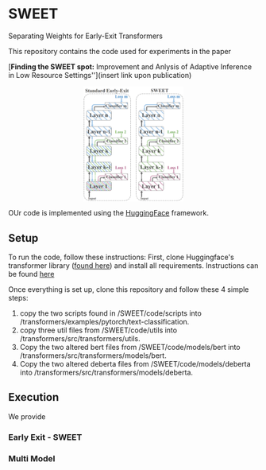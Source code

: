 # SWEET
Separating Weights for Early-Exit Transformers

This repository contains the code used for experiments in the paper  
 
 [**Finding the SWEET spot:** Improvement and Anlysis of Adaptive Inference in Low Resource Settings''](insert link upon publication)
 
<p align="center">
    <img src=/figures/SWEET_illustration.png  width=40% height=40% align="center" alt="Illustration of the SWEET method">
</p>
 
 
OUr code is implemented using the [HuggingFace](https://huggingface.co/) framework.
## Setup 

To run the code, follow these instructions: 
First, clone Huggingface's transformer library ([found here](https://github.com/huggingface/transformers)) and install all requirements. Instructions can be found [here](https://huggingface.co/docs/transformers/installation#editable-install)

Once everything is set up, clone this repository and follow these 4 simple steps: 
1) copy the two scripts found in /SWEET/code/scripts into /transformers/examples/pytorch/text-classification.
2) copy three util files from /SWEET/code/utils into /transformers/src/transformers/utils.
3) Copy the two altered bert files from /SWEET/code/models/bert into /transformers/src/transformers/models/bert.
4) Copy the two altered deberta files from /SWEET/code/models/deberta into /transformers/src/transformers/models/deberta. 


## Execution
We provide 
### Early Exit - SWEET

### Multi Model
